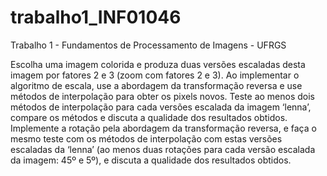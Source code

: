 # trabalho1_INF01046

Trabalho 1 - Fundamentos de Processamento de Imagens - UFRGS

Escolha uma imagem colorida e produza duas versões escaladas desta imagem por fatores 2 e 3 (zoom com fatores 2 e 3). Ao implementar o algoritmo de escala, use a abordagem da transformação reversa e use métodos de interpolação para obter os pixels novos. Teste ao menos dois métodos de interpolação para cada versões escalada da imagem ‘lenna’, compare os métodos e discuta a qualidade dos resultados obtidos. Implemente a rotação pela abordagem da transformação reversa, e faça o mesmo teste com os métodos de interpolação com estas versões escaladas da ‘lenna’ (ao menos duas rotações para cada versão escalada da imagem: 45º e 5º), e discuta a qualidade dos resultados obtidos.

